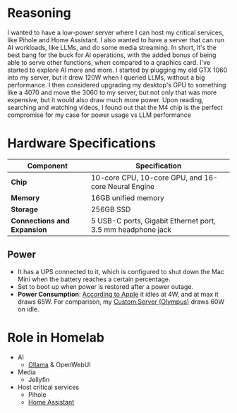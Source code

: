 # Reasoning
I wanted to have a low-power server where I can host my critical services, like Pihole and Home Assistant. I also wanted to have a server that can run AI workloads, like LLMs, and do some media streaming. In short, it's the best bang for the buck for AI operations, with the added bonus of being able to serve other functions, when compared to a graphics card.
I've started to explore AI more and more. I started by plugging my old GTX 1060 into my server, but it drew 120W when I queried LLMs, without a big performance. I then considered upgrading my desktop's GPU to something like a 4070 and move the 3060 to my server, but not only that was more expensive, but it would also draw much more power. Upon reading, searching and watching videos, I found out that the M4 chip is the perfect compromise for my case for power usage vs LLM performance

# Hardware Specifications


| Component              | Specification                                      |
|------------------------|---------------------------------------------------|
| **Chip**              | 10-core CPU, 10-core GPU, and 16-core Neural Engine |
| **Memory**            | 16GB unified memory                               |
| **Storage**           | 256GB SSD                                         |
| **Connections and Expansion** | 5 USB-C ports, Gigabit Ethernet port, 3.5 mm headphone jack|

## Power

- It has a UPS connected to it, which is configured to shut down the Mac Mini when the battery reaches a certain percentage.
- Set to boot up when power is restored after a power outage.
- **Power Consumption**: [According to Apple](https://support.apple.com/en-us/103253) it idles at 4W, and at max it draws 65W. For comparison, my [Custom Server (Olympus)](../Custom%20Server%20(Olympus).md) draws 60W on idle.

# Role in Homelab

- AI
    - [Ollama](../../services/Ollama.md) & OpenWebUI
- Media
    - Jellyfin
- Host critical services
    - Pihole
    - [Home Assistant](../../services/Home%20Assistant.md)